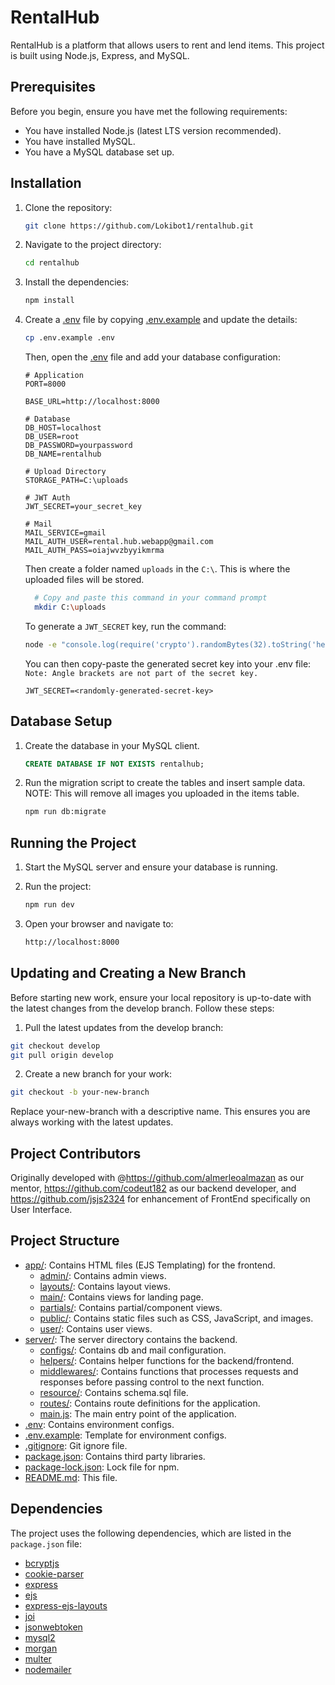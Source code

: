 # RentalHub

RentalHub is a platform that allows users to rent and lend items. This project is built using Node.js, Express, and
MySQL.

## Prerequisites

Before you begin, ensure you have met the following requirements:

- You have installed Node.js (latest LTS version recommended).
- You have installed MySQL.
- You have a MySQL database set up.

## Installation

1. Clone the repository:

    ```sh
    git clone https://github.com/Lokibot1/rentalhub.git
    ```

2. Navigate to the project directory:

    ```sh
    cd rentalhub
    ```

3. Install the dependencies:

    ```sh
    npm install
    ```

4. Create a [.env](http://_vscodecontentref_/3) file by copying [.env.example](http://_vscodecontentref_/4) and
   update the details:

    ```sh
    cp .env.example .env
    ```

   Then, open the [.env](http://_vscodecontentref_/5) file and add your database configuration:

    ```env
    # Application
    PORT=8000

    BASE_URL=http://localhost:8000

    # Database
    DB_HOST=localhost
    DB_USER=root
    DB_PASSWORD=yourpassword
    DB_NAME=rentalhub 

    # Upload Directory
    STORAGE_PATH=C:\uploads

    # JWT Auth
    JWT_SECRET=your_secret_key
   
    # Mail
    MAIL_SERVICE=gmail
    MAIL_AUTH_USER=rental.hub.webapp@gmail.com
    MAIL_AUTH_PASS=oiajwvzbyyikmrma
    ```

   Then create a folder named `uploads` in the `C:\`.
   This is where the uploaded files will be stored.
    ```sh
      # Copy and paste this command in your command prompt
      mkdir C:\uploads
    ```

   To generate a `JWT_SECRET` key, run the command:
    ```sh
    node -e "console.log(require('crypto').randomBytes(32).toString('hex'))"
    ```

   You can then copy-paste the generated secret key into your .env file:
   `Note: Angle brackets are not part of the secret key.`
    ```env
    JWT_SECRET=<randomly-generated-secret-key>
    ```

## Database Setup

1. Create the database in your MySQL client.

    ```sql
    CREATE DATABASE IF NOT EXISTS rentalhub;
    ```

2. Run the migration script to create the tables and insert sample data.
    NOTE: This will remove all images you uploaded in the items table.

    ```sh
    npm run db:migrate
    ```

## Running the Project

1. Start the MySQL server and ensure your database is running.

2. Run the project:

    ```sh
    npm run dev
    ```

3. Open your browser and navigate to:

    ```sh
    http://localhost:8000
    ```

## Updating and Creating a New Branch

Before starting new work, ensure your local repository is up-to-date with the latest changes from the develop branch.
Follow these steps:

1. Pull the latest updates from the develop branch:

```sh
git checkout develop
git pull origin develop
```

2. Create a new branch for your work:

```sh
git checkout -b your-new-branch
```

Replace your-new-branch with a descriptive name. This ensures you are always working with the latest updates.

## Project Contributors
Originally developed with @https://github.com/almerleoalmazan as our mentor, https://github.com/codeut182 as our backend developer, and https://github.com/jsjs2324 for enhancement of FrontEnd specifically on User Interface.


## Project Structure

- [app/](http://_vscodecontentref_/9): Contains HTML files (EJS Templating) for the frontend.
  - [admin/](http://_vscodecontentref_/7): Contains admin views.
  - [layouts/](http://_vscodecontentref_/7): Contains layout views.
  - [main/](http://_vscodecontentref_/7): Contains views for landing page.
  - [partials/](http://_vscodecontentref_/7): Contains partial/component views.
  - [public/](http://_vscodecontentref_/7): Contains static files such as CSS, JavaScript, and images.
  - [user/](http://_vscodecontentref_/7): Contains user views.
- [server/](http://_vscodecontentref_/0): The server directory contains the backend.
  - [configs/](http://_vscodecontentref_/4): Contains db and mail configuration.
  - [helpers/](http://_vscodecontentref_/5): Contains helper functions for the backend/frontend.
  - [middlewares/](http://_vscodecontentref_/6): Contains functions that processes requests and responses before passing control to the next function.
  - [resource/](http://_vscodecontentref_/4): Contains schema.sql file.
  - [routes/](http://_vscodecontentref_/8): Contains route definitions for the application.
  - [main.js](http://_vscodecontentref_/1): The main entry point of the application.
- [.env](http://_vscodecontentref_/3): Contains environment configs.
- [.env.example](http://_vscodecontentref_/3): Template for environment configs.
- [.gitignore](http://_vscodecontentref_/3): Git ignore file.
- [package.json](http://_vscodecontentref_/2): Contains third party libraries.
- [package-lock.json](http://_vscodecontentref_/2): Lock file for npm.
- [README.md](http://_vscodecontentref_/2): This file.
  

## Dependencies

The project uses the following dependencies, which are listed in the `package.json` file:

- [bcryptjs](https://github.com/dcodeIO/bcrypt.js)
- [cookie-parser](https://github.com/expressjs/cookie-parser)
- [express](https://github.com/expressjs/express)
- [ejs](https://github.com/mde/ejs)
- [express-ejs-layouts](https://github.com/Soarez/express-ejs-layouts)
- [joi](https://github.com/hapijs/joi)
- [jsonwebtoken](https://github.com/auth0/node-jsonwebtoken)
- [mysql2](https://github.com/sidorares/node-mysql2)
- [morgan](https://github.com/expressjs/morgan)
- [multer](https://github.com/expressjs/multer)
- [nodemailer](https://github.com/nodemailer/nodemailer)
